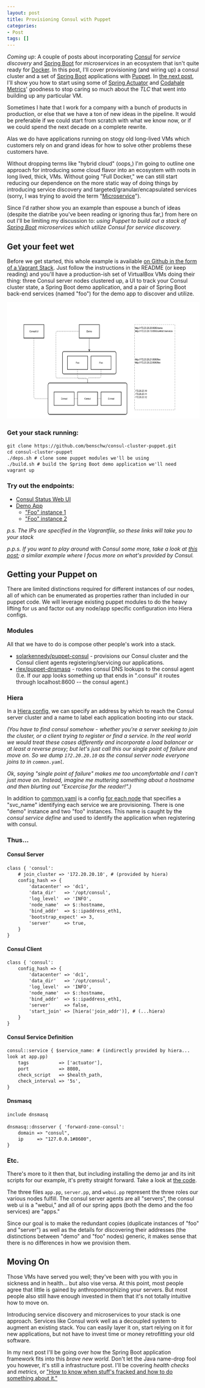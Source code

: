 ```yaml
---
layout: post
title: Provisioning Consul with Puppet
categories:
- Post
tags: []
---
```


*Coming up*: A couple of posts about incorporating [Consul](http://www.consul.io/) for _service discovery_ and [Spring Boot](http://projects.spring.io/spring-boot/) for _microservices_ in an ecosystem that isn't quite ready for [Docker](https://www.docker.com/). In this post, I'll cover provisioning (and wiring up) a consul cluster and a set of [Spring Boot](http://projects.spring.io/spring-boot/) applications with [Puppet](http://puppetlabs.com/). In [the next post](/2014/10/spring-boot-actuator/), I'll show you how to start using some of [Spring Actuator](http://spring.io/guides/gs/actuator-service/) and [Codahale Metrics](https://github.com/dropwizard/metrics)' goodness to stop caring so much about the _TLC_ that went into building up any particular VM.

<!--more-->

Sometimes I hate that I work for a company with a bunch of products in production, or else that we have a ton of new ideas in the pipeline. It would be preferable if we could start from scratch with what we know now, or if we could spend the next decade on a complete rewrite.

Alas we do have applications running on stogy old long-lived VMs which customers rely on and grand ideas for how to solve other problems these customers have.

Without dropping terms like "hybrid cloud" (oops,) I'm going to outline one approach for introducing some cloud flavor into an ecosystem with roots in long lived, thick, VMs. Without going "Full Docker," we can still start reducing our dependence on the more static way of doing things by introducing service discovery and targeted/granular/encapsulated services (sorry, I was trying to avoid the term "[Microservice](http://martinfowler.com/articles/microservices.html)").

Since I'd rather show you an example than espouse a bunch of ideas (despite the diatribe you've been reading or ignoring thus far,) from here on out I'll be limiting my discussion to: _using Puppet to build out a stack of [Spring Boot](http://projects.spring.io/spring-boot/) microservices which utilize Consul for service discovery._

## Get your feet wet

Before we get started, this whole example is available [on Github in the form of a Vagrant Stack](https://github.com/benschw/consul-cluster-puppet). Just follow the instructions in the README (or keep reading) and you'll have a production-ish set of VirtualBox VMs doing their thing: three Consul server nodes clustered up, a UI to track your Consul cluster state, a Spring Boot demo application, and a pair of Spring Boot back-end services (named "foo") for the demo app to discover and utilize.

<a href="/images/consul-puppet.png"><img class="post-image-full" src="/images/consul-puppet.png" alt="Consul Stack" width="750" height="306" class="alignnone size-full wp-image-107" /></a>

### Get your stack running:

	git clone https://github.com/benschw/consul-cluster-puppet.git
	cd consul-cluster-puppet
	./deps.sh # clone some puppet modules we'll be using
	./build.sh # build the Spring Boot demo application we'll need
	vagrant up

### Try out the endpoints:

- [Consul Status Web UI](http://172.20.20.13:8500/ui/#/dc1/services)
- [Demo App](http://172.20.20.20:8080/demo)
	- ["Foo" instance 1](http://172.20.20.21:8080/foo)
	- ["Foo" instance 2](http://172.20.20.22:8080/foo)

_p.s. The IPs are specified in the Vagrantfile, so these links will take you to your stack_

_p.p.s. If you want to play around with Consul some more, take a look at [this post](http://txt.fliglio.com/2014/05/encapsulated-services-with-consul-and-confd/); a similar example where I focus more on what's provided by Consul._

## Getting your Puppet on

There are limited distinctions required for different instances of our nodes, all of which can be enumerated as properties rather than included in our puppet code. We will leverage existing puppet modules to do the heavy lifting for us and factor out any node/app specific configuration into Hiera configs. 

### Modules
All that we have to do is compose other people's work into a stack. 

- [solarkennedy/puppet-consul](https://github.com/solarkennedy/puppet-consul) - provisions our Consul cluster and the Consul client agents registering/servicing our applications.
- [rlex/puppet-dnsmasq](https://github.com/rlex/puppet-dnsmasq) - routes consul DNS lookups to the consul agent (I.e. If our app looks something up that ends in ".consul" it routes through localhost:8600 -- the consul agent.)

### Hiera

In a [Hiera config](https://github.com/benschw/consul-cluster-puppet/tree/master/hiera), we can specify an address by which to reach the Consul server cluster and a name to label each application booting into our stack.

_(You have to find consul somehow - whether you're a server seeking to join the cluster, or a client trying to register or find a service. In the real world we would treat these cases differently and incorporate a load balancer or at least a reverse proxy; but let's just call this our single point of failure and move on. So we dump `172.20.20.10` as the consul server node everyone joins to in `common.yaml`._ 

_Ok, saying "single point of failure" makes me too uncomfortable and I can't just move on. Instead, imagine me muttering something about a hostname and then blurting out "Excercise for the reader!".)_

In addition to [common.yaml](https://github.com/benschw/consul-cluster-puppet/blob/master/hiera/common.yaml) is a config [for each node](https://github.com/benschw/consul-cluster-puppet/tree/master/hiera) that specifies a "svc\_name" identifying each service we are provisioning. There is one "demo" instance and two "foo" instances. This name is caught by the _consul service define_ and used to identify the application when registering with consul.


### Thus...

#### Consul Server

	class { 'consul': 
		# join_cluster => '172.20.20.10', # (provided by hiera)
		config_hash => {
			'datacenter' => 'dc1',
			'data_dir'   => '/opt/consul',
			'log_level'  => 'INFO',
			'node_name'  => $::hostname,
			'bind_addr'  => $::ipaddress_eth1,
			'bootstrap_expect' => 3,
			'server'     => true,
		}
	}

#### Consul Client

	class { 'consul':
		config_hash => {
			'datacenter' => 'dc1',
			'data_dir'   => '/opt/consul',
			'log_level'  => 'INFO',
			'node_name'  => $::hostname,
			'bind_addr'  => $::ipaddress_eth1,
			'server'     => false,
			'start_join' => [hiera('join_addr')], # (...hiera)
		}
	}

#### Consul Service Definition

	consul::service { $service_name: # (indirectly provided by hiera... look at app.pp)
		tags           => ['actuator'],
		port           => 8080,
		check_script   => $health_path,
		check_interval => '5s',
	}


#### Dnsmasq

	include dnsmasq
	
	dnsmasq::dnsserver { 'forward-zone-consul':
		domain => "consul",
		ip     => "127.0.0.1#8600",
	}


### Etc.

There's more to it then that, but including installing the demo jar and its init scripts for our example, it's pretty straight forward. Take a look at [the code](https://github.com/benschw/consul-cluster-puppet/tree/master/puppet).

The three files `app.pp`, `server.pp`, and `webui.pp` represent the three roles our various nodes fulfill. The consul server agents are all "servers", the consul web ui is a "webui," and all of our spring apps (both the demo and the foo services) are "apps." 

Since our goal is to make the redundant copies (duplicate instances of "foo" and "server") as well as the details for discovering their addresses (the distinctions between "demo" and "foo" nodes) generic, it makes sense that there is no differences in how we provision them.

## Moving On

Those VMs have served you well; they've been with you with you in sickness and in health... but also vise versa. At this point, most people agree that little is gained by anthropomorphizing your servers. But most people also still have enough invested in them that it's not totally intuitive how to move on.

Introducing service discovery and microservices to your stack is one approach. Services like Consul work well as a decoupled system to augment an existing stack. You can easily layer it on, start relying on it for new applications, but not have to invest time or money retrofitting your old software.

In my next post I'll be going over how the Spring Boot application framework fits into this _brave new world._ Don't let the Java name-drop fool you however, it's still a infrastructure post. I'll be covering _health checks_ and _metrics_, or ["How to know when stuff's fracked and how to do something about it."](/2014/10/spring-boot-actuator/)